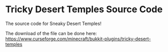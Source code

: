 # Tricky Desert Temples Source Code
The source code for Sneaky Desert Temples!

The download of the file can be done here: https://www.curseforge.com/minecraft/bukkit-plugins/tricky-desert-temples


